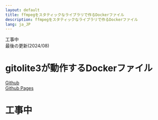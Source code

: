 ```yaml
---
layout: default
title: ffmpegをスタティックなライブラリで作るDockerファイル
description: ffmpegをスタティックなライブラリで作るDockerファイル 
lang: ja_JP
---
```


工事中  
最後の更新(2024/08)  
# gitolite3が動作するDockerファイル
[Github](https://github.com/oxxpeh/docker-gitolite3)   
[Github Pages](https://oxxpeh.github.io/docker-gitolite3/)
# 工事中
